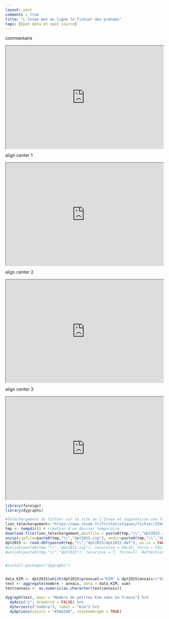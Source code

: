 ```yaml
---
layout: post
comments : true
title: "L'Insee met en ligne le fichier des prénoms"
tags: [Open data et open source]
--- 
```


commentaire

<div style="position:relative; max-width: 100%; width:800px; height:0px; padding-bottom:65%;">
    <iframe style="position:absolute; left:0; top:0; width:100%; height:100%;max-width: 100%"
        src="https://antuki.github.io/figure/fichier_prenoms_html1.html">
    </iframe>
</div>

align center 1

<div style="position:relative; max-width: 100%; width:800px; height:0px; padding-bottom:65%;" align=center>
    <iframe style="position:absolute; left:0; top:0; width:100%; height:100%;max-width: 100%" align=center
        src="https://antuki.github.io/figure/fichier_prenoms_html1.html">
    </iframe>
</div>

align center 2

<div style="position:relative; max-width: 100%; width:800px; height:0px; padding-bottom:65%;" align=center>
    <iframe style="position:absolute; left:0; top:0; width:100%; height:100%;max-width: 100%" 
        src="https://antuki.github.io/figure/fichier_prenoms_html1.html">
    </iframe>
</div>

align center 3

<div style="position:relative; max-width: 100%; width:800px; height:0px; padding-bottom:65%;">
    <iframe style="position:absolute; left:0; top:0; width:100%; height:100%;max-width: 100%" align=center
        src="https://antuki.github.io/figure/fichier_prenoms_html1.html">
    </iframe>
</div>

<!--break-->

```r
library(foreign)
library(dygraphs)

#Téléchargement du fichier sur le site de l'Insee et suppression une fois chargé dans R
lien_telechargement<-"https://www.insee.fr/fr/statistiques/fichier/2540004/dpt2015.zip"
tmp <- tempdir() # création d'un dossier temporaire
download.file(lien_telechargement,destfile = paste0(tmp,"\\","dpt2015.zip")) #on télécharge 
unzip(zipfile=paste0(tmp,"\\","dpt2015.zip"), exdir=paste0(tmp,"\\","dpt2015")) #on dézippe 
dpt2015 <- read.dbf(paste0(tmp,"\\","dpt2015/dpt2015.dbf"), as.is = FALSE) 
#unlink(paste0(tmp,"\\","dpt2015.zip"), recursive = FALSE, force = FALSE) #non utile car dossier temporaire
#unlink(paste0(tmp,"\\","dpt2015"), recursive = T, force=T)  #attention ne pas mettre de / à la fin #non utile car dossier temporaire


#install.packages("dygraphs")


data_KIM <- dpt2015[which(dpt2015$preusuel=="KIM" & dpt2015$annais!="XXXX" & dpt2015$sexe==2),]
test <- aggregate(nombre ~ annais, data = data_KIM, sum)
test$annais <- as.numeric(as.character(test$annais))

dygraph(test, main = "Nombre de petites Kim nées en France") %>%
  dyAxis("x", drawGrid = FALSE) %>%
  dySeries(c("nombre"), label = "Kim") %>%
  dyOptions(colors = "#2AA198", stackedGraph = TRUE) 
```
